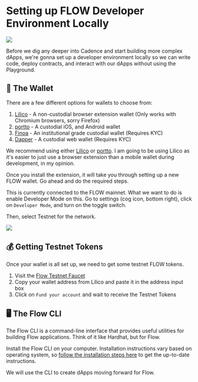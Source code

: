 # Setting up FLOW Developer Environment Locally

![](https://i.imgur.com/5x4A9Un.png)

Before we dig any deeper into Cadence and start building more complex dApps, we're gonna set up a developer environment locally so we can write code, deploy contracts, and interact with our dApps without using the Playground.

## 👝 The Wallet

There are a few different options for wallets to choose from:

1. [Lilico](https://lilico.app/) - A non-custodial browser extension wallet (Only works with Chromium browsers, sorry Firefox)
2. [portto](https://portto.com) - A custodial iOS, and Android wallet
3. [Finoa](https://www.finoa.io/flow/) - An institutional grade custodial wallet (Requires KYC)
4. [Dapper](https://www.meetdapper.com/) - A custodial web wallet (Requires KYC)

We recommend using either [Lilico](https://lilico.app/) or [portto](https://portto.com). I am going to be using Lilico as it's easier to just use a browser extension than a mobile wallet during development, in my opinion.

Once you install the extension, it will take you through setting up a new FLOW wallet. Go ahead and do the required steps.

This is currently connected to the FLOW mainnet. What we want to do is enable Developer Mode on this. Go to settings (cog icon, bottom right), click on `Developer Mode`, and turn on the toggle switch.

Then, select Testnet for the network.

![](https://i.imgur.com/L8vcVJw.png)

<Quiz questionId="0dcf8fe2-09c6-4cf0-a233-85f0198cd796" />

## 💰 Getting Testnet Tokens

Once your wallet is all set up, we need to get some testnet FLOW tokens.

1. Visit the [Flow Testnet Faucet](https://testnet-faucet.onflow.org/fund-account)
2. Copy your wallet address from Lilico and paste it in the address input box
3. Click on `Fund your account` and wait to receive the Testnet Tokens

<Quiz questionId="e3c5ef38-0e6a-4b64-990b-42a1611b84a5" />

## 🖥️ The Flow CLI

The Flow CLI is a command-line interface that provides useful utilities for building Flow applications. Think of it like Hardhat, but for Flow.

Install the Flow CLI on your computer. Installation instructions vary based on operating system, so [follow the installation steps here](https://docs.onflow.org/flow-cli/install/) to get the up-to-date instructions.

We will use the CLI to create dApps moving forward for Flow.

<Quiz questionId="9fa35743-f4cb-468f-a9f6-0fecd06124f9" />

<SubmitQuiz />
